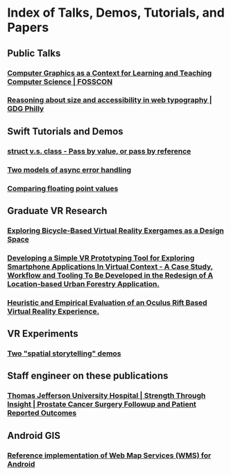 # Index of Talks, Demos, Tutorials, and Papers

## Public Talks
### [Computer Graphics as a Context for Learning and Teaching Computer Science | FOSSCON](https://github.com/shalperin/graphics-pedagogy-talk)

### [Reasoning about size and accessibility in web typography | GDG Philly](https://github.com/shalperin/Typography-TypeSize)

## Swift Tutorials and Demos

### [struct v.s. class - Pass by value, or pass by reference](https://github.com/shalperin/Swift-StructsVsClasses)

### [Two models of async error handling](https://github.com/shalperin/Swift-TwoModelsOfAsyncErrorHandling)

### [Comparing floating point values](https://github.com/shalperin/Swift-ComparingFloats)




## Graduate VR Research
### [Exploring Bicycle-Based Virtual Reality Exergames as a Design Space](https://github.com/shalperin/vr-bike-game-controller)

### [Developing a Simple VR Prototyping Tool for Exploring Smartphone Applications In Virtual Context - A Case Study, Workflow and Tooling To Be Developed in the Redesign of A Location-based Urban Forestry Application.](https://github.com/shalperin/vr-mobile-prototyping-paper)

### [Heuristic and Empirical Evaluation of an Oculus Rift Based Virtual Reality Experience.](https://github.com/shalperin/evaluating-vr-experiences-paper)




## VR Experiments
### [Two "spatial storytelling" demos](https://github.com/shalperin/architechtural-visualizations-unity)


## Staff engineer on these publications 
### [Thomas Jefferson University Hospital | Strength Through Insight | Prostate Cancer Surgery Followup and Patient Reported Outcomes](https://github.com/shalperin/TJUH-StrengthThroughInsight)

## Android GIS
### [Reference implementation of Web Map Services (WMS) for Android](https://github.com/shalperin/android-wms)